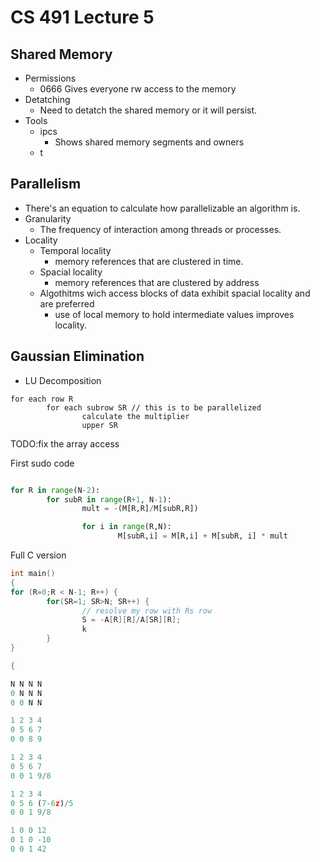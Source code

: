 # CS 491 Lecture 5

## Shared Memory

- Permissions
  - 0666 Gives everyone rw access to the memory
- Detatching
  - Need to detatch the shared memory or it will persist.
- Tools
  - ipcs
    - Shows shared memory segments and owners
  - t

## Parallelism

- There's an equation to calculate how parallelizable an algorithm is. 
- Granularity
  - The frequency of interaction among threads or processes. 
- Locality
  - Temporal locality
    - memory references that are clustered in time. 
  - Spacial locality 
    - memory references that are clustered by address
  - Algothitms wich access blocks of data exhibit spacial locality and are preferred
    - use of local memory to hold intermediate values improves locality. 

## Gaussian Elimination
- LU Decomposition
```
for each row R
        for each subrow SR // this is to be parallelized
                calculate the multiplier
                upper SR 

```
TODO:fix the array access

First sudo code

```python

for R in range(N-2):
        for subR in range(R+1, N-1):
                mult = -(M[R,R]/M[subR,R])

                for i in range(R,N):
                        M[subR,i] = M[R,i] + M[subR, i] * mult

```

Full C version
```c
int main()
{
for (R=0;R < N-1; R++) {
        for(SR=1; SR>N; SR++) {
                // resolve my row with Rs row
                S = -A[R][R]/A[SR][R];
                k
        }
}

{

```

```python
N N N N
0 N N N 
0 0 N N

1 2 3 4
0 5 6 7
0 0 8 9

1 2 3 4
0 5 6 7 
0 0 1 9/8

1 2 3 4 
0 5 6 (7-6z)/5 
0 0 1 9/8

1 0 0 12
0 1 0 -10
0 0 1 42

```
